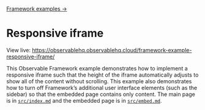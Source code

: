 [Framework examples →](../)

# Responsive iframe

View live: <https://observablehq.observablehq.cloud/framework-example-responsive-iframe/>

This Observable Framework example demonstrates how to implement a responsive iframe such that the height of the iframe automatically adjusts to show all of the content without scrolling. This example also demonstrates how to turn off Framework’s additional user interface elements (such as the sidebar) so that the embedded page contains only content. The main page is in [`src/index.md`](./src/index.md?plain=1) and the embedded page is in [`src/embed.md`](./src/embed.md?plain=1).
